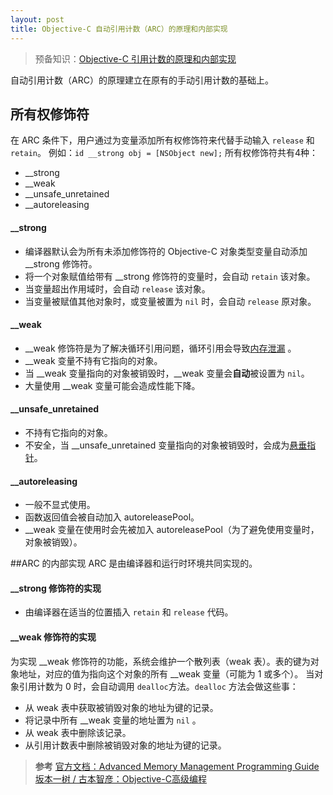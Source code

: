 ```yaml
---
layout: post
title: Objective-C 自动引用计数（ARC）的原理和内部实现
---
```

> 预备知识：[Objective-C 引用计数的原理和内部实现](https://www.jianshu.com/p/a87242255522)

自动引用计数（ARC）的原理建立在原有的手动引用计数的基础上。
## 所有权修饰符
在 ARC 条件下，用户通过为变量添加所有权修饰符来代替手动输入 `release` 和 `retain`。
例如：`id __strong obj = [NSObject new];`
所有权修饰符共有4种：
- __strong
- __weak
- __unsafe_unretained
- __autoreleasing

#### __strong
- 编译器默认会为所有未添加修饰符的 Objective-C 对象类型变量自动添加 __strong 修饰符。
- 将一个对象赋值给带有 __strong 修饰符的变量时，会自动 `retain` 该对象。
- 当变量超出作用域时，会自动 `release` 该对象。
- 当变量被赋值其他对象时，或变量被置为 `nil` 时，会自动 `release` 原对象。

#### __weak
- __weak 修饰符是为了解决循环引用问题，循环引用会导致[内存泄漏](https://zh.wikipedia.org/wiki/%E5%86%85%E5%AD%98%E6%B3%84%E6%BC%8F) 。
- __weak 变量不持有它指向的对象。
- 当 __weak 变量指向的对象被销毁时，__weak 变量会**自动**被设置为 `nil`。
- 大量使用 __weak 变量可能会造成性能下降。

#### __unsafe_unretained
- 不持有它指向的对象。
- 不安全，当 __unsafe_unretained 变量指向的对象被销毁时，会成为[悬垂指针](https://en.wikipedia.org/wiki/Dangling_pointer)。

#### __autoreleasing
- 一般不显式使用。
- 函数返回值会被自动加入 autoreleasePool。
- __weak 变量在使用时会先被加入 autoreleasePool（为了避免使用变量时，对象被销毁）。

##ARC 的内部实现
ARC 是由编译器和运行时环境共同实现的。

#### __strong 修饰符的实现
- 由编译器在适当的位置插入 `retain` 和 `release` 代码。
#### __weak 修饰符的实现
为实现 __weak 修饰符的功能，系统会维护一个散列表（weak 表）。表的键为对象地址，对应的值为指向这个对象的所有 __weak 变量（可能为 1 或多个）。
当对象引用计数为 0 时，会自动调用  `dealloc`方法。`dealloc` 方法会做这些事：
- 从 weak 表中获取被销毁对象的地址为键的记录。
- 将记录中所有 __weak 变量的地址置为 `nil` 。
- 从 weak 表中删除该记录。
- 从引用计数表中删除被销毁对象的地址为键的记录。

> **参考**
> [官方文档：Advanced Memory Management Programming Guide](https://developer.apple.com/library/archive/documentation/Cocoa/Conceptual/MemoryMgmt/Articles/MemoryMgmt.html#//apple_ref/doc/uid/10000011-SW1)
> [坂本一树 / 古本智彦：Objective-C高级编程](https://book.douban.com/subject/24720270/)
